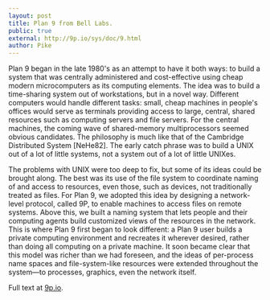 ```yaml
---
layout: post
title: Plan 9 from Bell Labs.
public: true
external: http://9p.io/sys/doc/9.html
author: Pike
---
```


Plan 9 began in the late 1980's as an attempt to have it both ways: to build a system that was centrally administered and cost-effective using cheap modern microcomputers as its computing elements. The idea was to build a time-sharing system out of workstations, but in a novel way. Different computers would handle different tasks: small, cheap machines in people's offices would serve as terminals providing access to large, central, shared resources such as computing servers and file servers. For the central machines, the coming wave of shared-memory multiprocessors seemed obvious candidates. The philosophy is much like that of the Cambridge Distributed System [NeHe82]. The early catch phrase was to build a UNIX out of a lot of little systems, not a system out of a lot of little UNIXes.

The problems with UNIX were too deep to fix, but some of its ideas could be brought along. The best was its use of the file system to coordinate naming of and access to resources, even those, such as devices, not traditionally treated as files. For Plan 9, we adopted this idea by designing a network-level protocol, called 9P, to enable machines to access files on remote systems. Above this, we built a naming system that lets people and their computing agents build customized views of the resources in the network. This is where Plan 9 first began to look different: a Plan 9 user builds a private computing environment and recreates it wherever desired, rather than doing all computing on a private machine. It soon became clear that this model was richer than we had foreseen, and the ideas of per-process name spaces and file-system-like resources were extended throughout the system—to processes, graphics, even the network itself.

Full text at <a href="http://9p.io/sys/doc/9.html">9p.io</a>.
